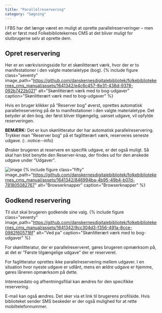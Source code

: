 ```yaml
---
title: "Parallelreservering"
category: "Søgning"
---
```

I FBS har det længe været en muligt at oprette parallelreserveringer – men det er først med Folkebibliotekernes CMS at det bliver muligt for slutbrugerne selv at oprette dem.

## Opret reservering
Her er en værkvisningsside for et skønlitterært værk, hvor der er to manifestationer i den valgte materialetype (bog).
{% include figure class="seventy" image_path="https://github.com/danskernesdigitalebibliotek/folkebibliotekernes_cms_manual/assets/1641342/e4c6c457-8e31-438d-9378-092b7422b021" alt="Skønlitterært værk med to bog-udgaver" caption="Skønlitterært værk med to bog-udgaver" %} 

Hvis en bruger klikker på ”Reserver bog” øverst, oprettes automatisk parallelreservering på de to manifestationer i den valgte materialetype. Det betyder at den bog, der først bliver tilgængelig, uanset udgave, vil opfylde reserveringen. 

**BEMÆRK:** Det er kun skønlitteratur der har automatisk parallelreservering. Trykker man "Reserver bog" på et faglitterært værk, reserveres seneste udgave. 
{: .notice--info}

Ønsker brugeren at reservere en specifik udgave, er det også muligt. Så skal han blot benytte den Reserver-knap, der findes ud for den ønskede udgave under ”Udgaver”. 

![image](https://github.com/danskernesdigitalebibliotek/folkebibliotekernes_cms_manual/assets/1641342/846994ba-4b95-49b4-b07d-781805082767)
{% include figure class="fifty" image_path="https://github.com/danskernesdigitalebibliotek/folkebibliotekernes_cms_manual/assets/1641342/846994ba-4b95-49b4-b07d-781805082767" alt="Browserknapper" caption="Browserknapper" %} 

## Godkend reservering
Til slut skal brugeren godkende sine valg.
{% include figure class="seventy" image_path="https://github.com/danskernesdigitalebibliotek/folkebibliotekernes_cms_manual/assets/1641342/9cc304d3-f356-491a-8cce-0982f605716f" alt="Ved pa" caption="Skønlitterært værk med to bog-udgaver" %} 

For skønlitteratur, der er parallelreserveret, gøres brugeren opmærksom på, at det er ”Første tilgængelige udgave” der er reserveret. 

For faglitteratur oprettes ikke parallelreservering mellem udgaver. I en situation hvor nyeste udgave er udlånt, mens en ældre udgave er hjemme, gøres låneren opmærksom på dette.

Interessedato og afhentningsfilial kan ændres for den specifikke reservering. 

E-mail kan også ændres. Det sker via et link til brugerens profilside. 
Hvis biblioteket sender SMS beskeder er der også mulighed for at rette mobiltelefonnummer.

